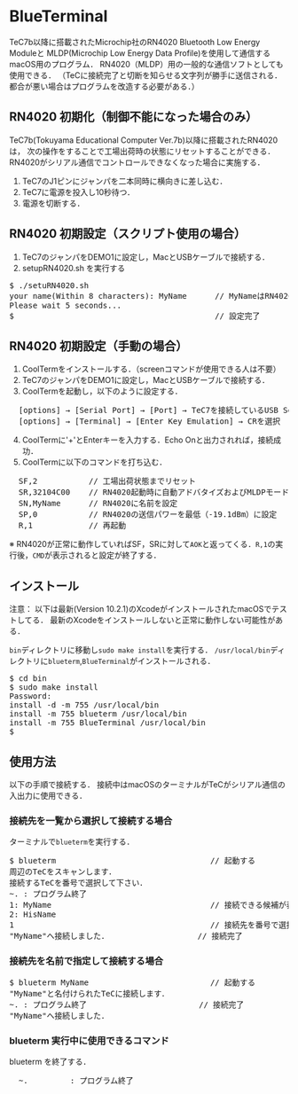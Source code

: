 # BlueTerminal
TeC7b以降に搭載されたMicrochip社のRN4020 Bluetooth Low Energy Moduleと
MLDP(Microchip Low Energy Data Profile)を使用して通信するmacOS用のプログラム．
RN4020（MLDP）用の一般的な通信ソフトとしても使用できる．
（TeCに接続完了と切断を知らせる文字列が勝手に送信される．
都合が悪い場合はプログラムを改造する必要がある．）


## RN4020 初期化（制御不能になった場合のみ）
TeC7b(Tokuyama Educational Computer Ver.7b)以降に搭載されたRN4020は，
次の操作をすることで工場出荷時の状態にリセットすることができる．
RN4020がシリアル通信でコントロールできなくなった場合に実施する．
1. TeC7のJ1ピンにジャンパを二本同時に横向きに差し込む．
2. TeC7に電源を投入し10秒待つ．
3. 電源を切断する．

## RN4020 初期設定（スクリプト使用の場合）
1. TeC7のジャンパをDEMO1に設定し，MacとUSBケーブルで接続する．
2. setupRN4020.sh を実行する
<pre>
$ ./setuRN4020.sh
your name(Within 8 characters): MyName      // MyNameはRN4020に付ける名前
Please wait 5 seconds...
$                                           // 設定完了
</pre>

## RN4020 初期設定（手動の場合）
1. CoolTermをインストールする．（screenコマンドが使用できる人は不要）
2. TeC7のジャンパをDEMO1に設定し，MacとUSBケーブルで接続する．　　
3. CoolTermを起動し，以下のように設定する．
  <pre>  [options] → [Serial Port] → [Port] → TeC7を接続しているUSB Serialポートを選択
  [options] → [Terminal] → [Enter Key Emulation] → CRを選択 </pre>
4. CoolTermに'+'とEnterキーを入力する．Echo Onと出力されれば，接続成功．
5. CoolTermに以下のコマンドを打ち込む．
  <pre>  SF,2           // 工場出荷状態までリセット
  SR,32104C00    // RN4020起動時に自動アドバタイズおよびMLDPモードとして動作するように設定
  SN,MyName      // RN4020に名前を設定
  SP,0           // RN4020の送信パワーを最低（-19.1dBm）に設定
  R,1            // 再起動 </pre>  
  ※ RN4020が正常に動作していればSF，SRに対して`AOK`と返ってくる．`R,1`の実行後，`CMD`が表示されると設定が終了する．

## インストール
注意：
以下は最新(Version 10.2.1)のXcodeがインストールされたmacOSでテストしてる．
最新のXcodeをインストールしないと正常に動作しない可能性がある．

`bin`ディレクトリに移動し`sudo make install`を実行する．
`/usr/local/bin`ディレクトリに`blueterm`,`BlueTerminal`がインストールされる．

<pre>
$ cd bin
$ sudo make install
Password:
install -d -m 755 /usr/local/bin
install -m 755 blueterm /usr/local/bin
install -m 755 BlueTerminal /usr/local/bin
$
</pre>

## 使用方法
以下の手順で接続する．
接続中はmacOSのターミナルがTeCがシリアル通信の入出力に使用できる．

### 接続先を一覧から選択して接続する場合
ターミナルで`blueterm`を実行する．
<pre>
$ blueterm                                 // 起動する
周辺のTeCをスキャンします．
接続するTeCを番号で選択して下さい．
~. : プログラム終了
1: MyName                                  // 接続できる候補が表示される
2: HisName
1                                          // 接続先を番号で選択する
"MyName"へ接続しました．                   // 接続完了
</pre>

### 接続先を名前で指定して接続する場合
<pre>
$ blueterm MyName                          // 起動する
"MyName"と名付けられたTeCに接続します．
~. : プログラム終了                        // 接続完了
"MyName"へ接続しました．
</pre>

### blueterm 実行中に使用できるコマンド
blueterm を終了する．
  <pre>  ~.         : プログラム終了</pre>
